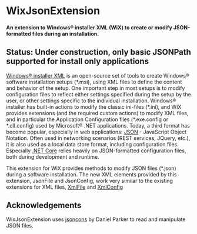 # WixJsonExtension
#### An extension to Windows&reg; installer XML (WiX) to create or modify JSON-formatted files during an installation.

## Status: Under construction, only basic JSONPath supported for install only applications

[Windows&reg; installer XML](http://wixtoolset.org/) is an open-source set of tools to create Windows® software installation setups (\*.msi), using XML files to define the content and behavior of the setup.
One important step in most setups is to modify configuration files to reflect either settings specified during the setup by the user, or other settings specific to the individual installation.
Windows&reg; installer has built-in actions to modify the classic ini-files (\*.ini), and WiX provides extensions (and the required custom actions) to modify XML files, and in particular the Application Configuration files (\*.exe.config or \*.dll.config) used by Microsoft&reg; .NET applications.
Today, a third format has become popular, especially in web applications: [JSON](https://www.json.org/) - JavaScript Object Notation.
Often used in networking scenarios (REST services, JQuery, etc.), it is also used as a local data store format, including configuration files.
Especially [.NET Core](https://github.com/dotnet/core) relies heavily on JSON-formatted configuration files, both during development and runtime.

This extension for WiX provides methods to modify JSON files (\*.json) during a software installation.
The new XML elements provided by this extension, JsonFile and JsonConfig, work very similar to the existing extensions for XML files, [XmlFile](http://wixtoolset.org/documentation/manual/v3/xsd/util/xmlfile.html) and [XmlConfig](http://wixtoolset.org/documentation/manual/v3/xsd/util/xmlconfig.html)

## Acknowledgements
WixJsonExtension uses [jsoncons](https://github.com/danielaparker/jsoncons) by Daniel Parker to read and manipulate JSON files.
